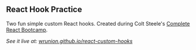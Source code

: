 ## React Hook Practice

Two fun simple custom React hooks. Created during Colt Steele's [Complete React Bootcamp](https://www.udemy.com/course/modern-react-bootcamp).

_See it live at: [wrunion.github.io/react-custom-hooks](wrunion.github.io/react-custom-hooks)_